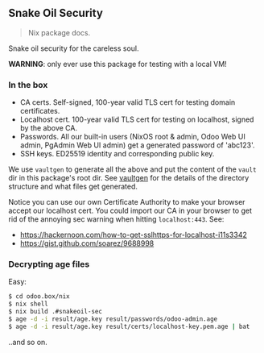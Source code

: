 Snake Oil Security
------------------
> Nix package docs.

Snake oil security for the careless soul.

**WARNING**: only ever use this package for testing with a local VM!


### In the box

- CA certs. Self-signed, 100-year valid TLS cert for testing domain
  certificates.
- Localhost cert. 100-year valid TLS cert for testing on localhost,
  signed by the above CA.
- Passwords. All our built-in users (NixOS root & admin, Odoo Web UI
  admin, PgAdmin Web UI admin) get a generated password of 'abc123'.
- SSH keys. ED25519 identity and corresponding public key.

We use `vaultgen` to generate all the above and put the content
of the `vault` dir in this package's root dir. See [vaultgen][vaultgen]
for the details of the directory structure and what files get
generated.

Notice you can use our own Certificate Authority to make your browser
accept our localhost cert. You could import our CA in your browser to
get rid of the annoying sec warning when hitting `localhost:443`.
See:
- https://hackernoon.com/how-to-get-sslhttps-for-localhost-i11s3342
- https://gist.github.com/soarez/9688998


### Decrypting age files

Easy:

```bash
$ cd odoo.box/nix
$ nix shell
$ nix build .#snakeoil-sec
$ age -d -i result/age.key result/passwords/odoo-admin.age
$ age -d -i result/age.key result/certs/localhost-key.pem.age | bat
```

..and so on.




[vaultgen]: ../vaultgen/docs.md
